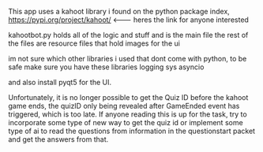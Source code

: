 This app uses a kahoot library i found on the python package index, https://pypi.org/project/kahoot/ <--- heres the link for anyone interested

kahootbot.py holds all of the logic and stuff and is the main file
the rest of the files are resource files that hold images for the ui

im not sure which other libraries i used that dont come with python,
to be safe make sure you have these libraries
logging
sys
asyncio

and also install pyqt5 for the UI. 

Unfortunately, it is no longer possible to get the Quiz ID before the kahoot game ends, the quizID only being revealed after GameEnded event has triggered, which is too late. If anyone reading this is up for the task, try to incorporate some type of new way to get the quiz id or implement some type of ai to read the questions from information in the questionstart packet and get the answers from that. 
